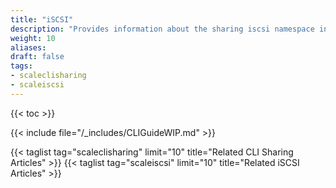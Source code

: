 ```yaml
---
title: "iSCSI"
description: "Provides information about the sharing iscsi namespace in the TrueNAS CLI. Includes command syntax and common commands."
weight: 10
aliases:
draft: false
tags:
- scaleclisharing
- scaleiscsi
---
```


{{< toc >}}

{{< include file="/_includes/CLIGuideWIP.md" >}}

{{< taglist tag="scaleclisharing" limit="10" title="Related CLI Sharing Articles" >}}
{{< taglist tag="scaleiscsi" limit="10" title="Related iSCSI Articles" >}}